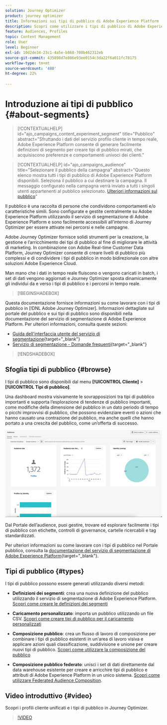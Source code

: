 ```yaml
---
solution: Journey Optimizer
product: journey optimizer
title: Informazioni sui tipi di pubblico di Adobe Experience Platform
description: Scopri come utilizzare i tipi di pubblico di Adobe Experience Platform
feature: Audiences, Profiles
topic: Content Management
role: User
level: Beginner
exl-id: 10d2de34-23c1-4a5e-b868-700b462312eb
source-git-commit: 435898d7e806e93ee0154c3da22f6a011fc78175
workflow-type: tm+mt
source-wordcount: '480'
ht-degree: 22%

---
```



# Introduzione ai tipi di pubblico {#about-segments}

>[!CONTEXTUALHELP]
>id="ajo_campaigns_content_experiment_segment"
>title="Pubblico"
>abstract="Sfruttando i dati del servizio profilo cliente in tempo reale, Adobe Experience Platform consente di generare facilmente definizioni di segmento per creare tipi di pubblico mirati, che acquisiscono preferenze e comportamenti univoci dei clienti."

>[!CONTEXTUALHELP]
>id="ajo_campaigns_audience"
>title="Selezionare il pubblico della campagna"
>abstract="Questo elenco mostra tutti i tipi di pubblico di Adobe Experience Platform disponibili. Seleziona il pubblico a cui destinare la campagna. Il messaggio configurato nella campagna verrà inviato a tutti i singoli utenti appartenenti al pubblico selezionato. [Ulteriori informazioni sul pubblico](../audience/about-audiences.md)"

Il pubblico è una raccolta di persone che condividono comportamenti e/o caratteristiche simili. Sono configurate e gestite centralmente su Adobe Experience Platform utilizzando il servizio di segmentazione di Adobe Experience Platform e sono facilmente accessibili all’interno di Journey Optimizer per essere attivate nei percorsi e nelle campagne.

Adobe Journey Optimizer fornisce solidi strumenti per la creazione, la gestione e l’arricchimento dei tipi di pubblico al fine di migliorare le attività di marketing. In combinazione con Adobe Real-time Customer Data Platform, Journey Optimizer consente di creare livelli di pubblico più complessi e di condividere i tipi di pubblico in modo bidirezionale con altre soluzioni Adobe Experience Cloud.

Man mano che i dati in tempo reale fluiscono o vengono caricati in batch, i set di dati vengono aggiornati e Journey Optimizer sposta dinamicamente gli individui da e verso i tipi di pubblico e i percorsi in tempo reale.

>[!BEGINSHADEBOX]

Questa documentazione fornisce informazioni su come lavorare con i tipi di pubblico in [!DNL Adobe Journey Optimizer]. Informazioni dettagliate sul portale del pubblico e sui tipi di pubblico sono disponibili nella documentazione del servizio di segmentazione di Adobe Experience Platform. Per ulteriori informazioni, consulta queste sezioni:
* [Guida dell&#39;interfaccia utente del servizio di segmentazione](https://experienceleague.adobe.com/en/docs/experience-platform/segmentation/ui/overview){target="_blank"}
* [Servizio di segmentazione - Domande frequenti](https://experienceleague.adobe.com/it/docs/experience-platform/segmentation/faq){target="_blank"}

>[!ENDSHADEBOX]

## Sfoglia tipi di pubblico {#browse}

I tipi di pubblico sono disponibili dal menu **[!UICONTROL Cliente]** > **[!UICONTROL Tipi di pubblico]**.

Una dashboard mostra visivamente le sovrapposizioni tra tipi di pubblico importanti e supporta l’esplorazione di tendenze di pubblico importanti, come modifiche della dimensione del pubblico in un dato periodo di tempo o picchi improvvisi di pubblico, che possono evidenziare eventi o azioni che hanno causato una contrazione del pubblico, ma anche quelli che hanno portato a una crescita del pubblico, come un’offerta di successo.

![](assets/audiences-overview.png)

Dal Portale dell’audience, puoi gestire, trovare ed esplorare facilmente i tipi di pubblico con etichette, controlli di governance, cartelle ricercabili e tag standardizzati.

Per ulteriori informazioni su come lavorare con i tipi di pubblico nel Portale pubblico, consulta la [documentazione del servizio di segmentazione di Adobe Experience Platform](https://experienceleague.adobe.com/docs/experience-platform/segmentation/home.html?lang=it){target="_blank"}.

## Tipi di pubblico {#types}

I tipi di pubblico possono essere generati utilizzando diversi metodi:

* **Definizioni dei segmenti**: crea una nuova definizione del pubblico utilizzando il servizio di segmentazione di Adobe Experience Platform. [Scopri come creare le definizioni dei segmenti](creating-a-segment-definition.md)

* **Caricamento personalizzato**: importa un pubblico utilizzando un file CSV. [Scopri come creare tipi di pubblico per il caricamento personalizzati](custom-upload.md)

* **Composizione pubblico**: crea un flusso di lavoro di composizione per combinare i tipi di pubblico esistenti in un&#39;area di lavoro visiva e applicare azioni quali classificazione, suddivisione e unione per creare nuovi tipi di pubblico. [Scopri come utilizzare la composizione del pubblico](get-started-audience-orchestration.md)

* **Composizione pubblico federato**: unisci i set di dati direttamente dal data warehouse esistente per creare e arricchire tipi di pubblico e attributi di Adobe Experience Platform in un unico sistema. [Scopri come utilizzare Federated Audience Composition](federated-audience-composition.md).

## Video introduttivo {#video}

Scopri i profili cliente unificati e i tipi di pubblico in Journey Optimizer.

>[!VIDEO](https://video.tv.adobe.com/v/3432671?quality=12)
